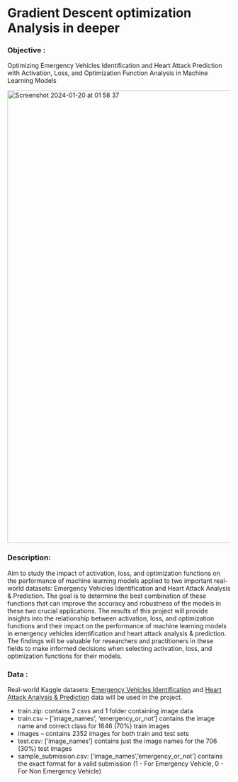 # Gradient Descent optimization Analysis in deeper


### **Objective** : 

Optimizing Emergency Vehicles Identification and Heart Attack Prediction with Activation, Loss, and Optimization Function Analysis in Machine Learning Models


<img width="1022" alt="Screenshot 2024-01-20 at 01 58 37" src="https://github.com/imshiv-10/Activation-Loss-and-Optimization-Function-Analysis-in-ML/assets/112423329/dac90fb9-6da5-4437-ba70-2a60558d77f6">


###  Description: 

Aim to study the impact of activation, loss, and optimization functions on the performance of machine learning models applied to two important real-world datasets: Emergency Vehicles Identification and Heart Attack Analysis & Prediction. The goal is to determine the best combination of these functions that can improve the accuracy and robustness of the models in these two crucial applications. The results of this project will provide insights into the relationship between activation, loss, and optimization functions and their impact on the performance of machine learning models in emergency vehicles identification and heart attack analysis & prediction. The findings will be valuable for researchers and practitioners in these fields to make informed decisions when selecting activation, loss, and optimization functions for their models.


### Data :

Real-world Kaggle datasets: [Emergency Vehicles Identification](https://www.kaggle.com/datasets/abhisheksinghblr/emergency-vehicles-identification) and [Heart Attack Analysis & Prediction](https://www.kaggle.com/datasets/rashikrahmanpritom/heart-attack-analysis-prediction-dataset) data will be used in the project.

- train.zip: contains 2 csvs and 1 folder containing image data 
- train.csv – [‘image_names’, ‘emergency_or_not’] contains the image name and correct class for 1646 (70%) train images 
- images – contains 2352 images for both train and test sets 
- test.csv: [‘image_names’] contains just the image names for the 706 (30%) test images 
- sample_submission.csv: [‘image_names’,’emergency_or_not’] contains the exact format for a valid submission (1 - For Emergency Vehicle, 0 - For Non Emergency Vehicle)
